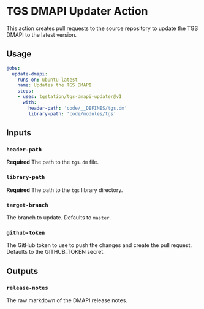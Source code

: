 # TGS DMAPI Updater Action

This action creates pull requests to the source repository to update the TGS DMAPI to the latest version.

## Usage

```yml
jobs:
  update-dmapi:
    runs-on: ubuntu-latest
    name: Updates the TGS DMAPI
    steps:
    - uses: tgstation/tgs-dmapi-updater@v1
      with:
        header-path: 'code/__DEFINES/tgs.dm'
        library-path: 'code/modules/tgs'
```

## Inputs

### `header-path`

**Required** The path to the `tgs.dm` file.

### `library-path`

**Required** The path to the `tgs` library directory.

### `target-branch`

The branch to update. Defaults to `master`.

### `github-token`

The GitHub token to use to push the changes and create the pull request. Defaults to the GITHUB_TOKEN secret.

## Outputs

### `release-notes`

The raw markdown of the DMAPI release notes.
